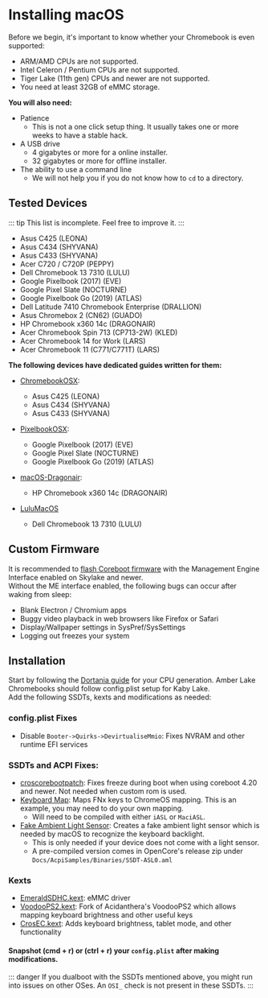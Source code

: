 # Installing macOS

Before we begin, it's important to know whether your Chromebook is even supported:

- ARM/AMD CPUs are not supported.
- Intel Celeron / Pentium CPUs are not supported.
- Tiger Lake (11th gen) CPUs and newer are not supported.
- You need at least 32GB of eMMC storage.

**You will also need:**

- Patience
  - This is not a one click setup thing. It usually takes one or more weeks to have a stable hack.
- A USB drive
  - 4 gigabytes or more for a online installer.
  - 32 gigabytes or more for offline installer.
- The ability to use a command line
  - We will not help you if you do not know how to `cd` to a directory.

## Tested Devices

::: tip
This list is incomplete. Feel free to improve it.
:::

- Asus C425 (LEONA)
- Asus C434 (SHYVANA)
- Asus C433 (SHYVANA)
- Acer C720 / C720P (PEPPY)
- Dell Chromebook 13 7310 (LULU)
- Google Pixelbook (2017) (EVE)
- Google Pixel Slate (NOCTURNE)
- Google Pixelbook Go (2019) (ATLAS)
- Dell Latitude 7410 Chromebook Enterprise (DRALLION)
- Asus Chromebox 2 (CN62) (GUADO)
- HP Chromebook x360 14c (DRAGONAIR)
- Acer Chromebook Spin 713 (CP713-2W) (KLED)
- Acer Chromebook 14 for Work (LARS)
- Acer Chromebook 11 (C771/C771T) (LARS)

**The following devices have dedicated guides written for them:**

- [ChromebookOSX](https://github.com/meghan06/ChromebookOSX):

  - Asus C425 (LEONA)
  - Asus C434 (SHYVANA)
  - Asus C433 (SHYVANA)

- [PixelbookOSX](https://github.com/olm3ca/PixelbookOSX):

  - Google Pixelbook (2017) (EVE)
  - Google Pixel Slate (NOCTURNE)
  - Google Pixelbook Go (2019) (ATLAS)

- [macOS-Dragonair](https://github.com/mine-man3000/macOS-Dragonair):

  - HP Chromebook x360 14c (DRAGONAIR)

- [LuluMacOS](https://isi95010.github.io/LuluMacOS/)
  - Dell Chromebook 13 7310 (LULU)

## Custom Firmware

It is recommended to [flash Coreboot firmware](macos-firmware) with the Management Engine Interface enabled on Skylake and newer.  
Without the ME interface enabled, the following bugs can occur after waking from sleep:

- Blank Electron / Chromium apps
- Buggy video playback in web browsers like Firefox or Safari
- Display/Wallpaper settings in SysPref/SysSettings
- Logging out freezes your system

## Installation

Start by following the [Dortania guide](https://dortania.github.io/OpenCore-Install-Guide) for your CPU generation.
Amber Lake Chromebooks should follow config.plist setup for Kaby Lake.  
Add the following SSDTs, kexts and modifications as needed:

### config.plist Fixes

- Disable `Booter->Quirks->DevirtualiseMmio`: Fixes NVRAM and other runtime EFI services

### SSDTs and ACPI Fixes:

- [croscorebootpatch](https://github.com/meghan06/croscorebootpatch): Fixes freeze during boot when using coreboot 4.20 and newer. Not needed when custom rom is used.
- [Keyboard Map](https://github.com/1Revenger1/Acer-Spin-713-Hackintosh/blob/main/src/ACPI/SSDT-ChromeKeys.dsl): Maps FNx keys to ChromeOS mapping. This is an example, you may need to do your own mapping.
  - Will need to be compiled with either `iASL` or `MaciASL`.
- [Fake Ambient Light Sensor](https://github.com/acidanthera/OpenCorePkg/blob/master/Docs/AcpiSamples/Source/SSDT-ALS0.dsl): Creates a fake ambient light sensor which is needed by macOS to recognize the keyboard backlight.
  - This is only needed if your device does not come with a light sensor.
  - A pre-compiled version comes in OpenCore's release zip under `Docs/AcpiSamples/Binaries/SSDT-ASL0.aml`

### Kexts

- [EmeraldSDHC.kext](https://github.com/acidanthera/EmeraldSDHC/releases): eMMC driver
- [VoodooPS2.kext](https://github.com/1Revenger1/VoodooPS2/releases): Fork of Acidanthera's VoodooPS2 which allows mapping keyboard brightness and other useful keys
- [CrosEC.kext](https://github.com/1Revenger1/CrosEC/releases): Adds keyboard brightness, tablet mode, and other functionality

#### Snapshot (cmd + r) or (ctrl + r) your `config.plist` after making modifications.

::: danger
If you dualboot with the SSDTs mentioned above, you might run into issues on other OSes. An `OSI_` check is not present in these SSDTs.
:::
